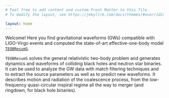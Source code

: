 ```yaml
---
# Feel free to add content and custom Front Matter to this file.
# To modify the layout, see https://jekyllrb.com/docs/themes/#overriding-theme-defaults

layout: home
---
```


Welcome! Here you find gravitational waveforms (GWs) compatible with
LIGO-Virgo events and computed the state-of-art effective-one-body
model [`TEOBResumS`]({{site.url}}/about/). 

`TEOBResumS` solves the general relativistic two-body problem and
generates dynamics and waveforms of colliding black holes and neutron
star binaries. It can be used to analyze the GW data with match
filtering techniques and to extract the source parameters as well as
to predict new waveforms. 
It describes motion and radiation of the coalescence process, from the
low-frequency quasi-circular inspiral regime all the way to merger
(and ringdown, for black hole binaries). 

